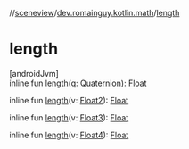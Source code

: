 //[sceneview](../../index.md)/[dev.romainguy.kotlin.math](index.md)/[length](length.md)

# length

[androidJvm]\
inline fun [length](length.md)(q: [Quaternion](-quaternion/index.md)): [Float](https://kotlinlang.org/api/latest/jvm/stdlib/kotlin/-float/index.html)

inline fun [length](length.md)(v: [Float2](-float2/index.md)): [Float](https://kotlinlang.org/api/latest/jvm/stdlib/kotlin/-float/index.html)

inline fun [length](length.md)(v: [Float3](-float3/index.md)): [Float](https://kotlinlang.org/api/latest/jvm/stdlib/kotlin/-float/index.html)

inline fun [length](length.md)(v: [Float4](-float4/index.md)): [Float](https://kotlinlang.org/api/latest/jvm/stdlib/kotlin/-float/index.html)
